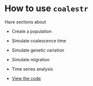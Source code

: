 # How to use `coalestr`

Have sections about

- Create a population
- Simulate coalescence time
- Simulate genetic variation
- Simulate migration
- Time series analysis

- [View the code](https://github.com/d-kwiat/gtg/blob/main/coalestr.py)


